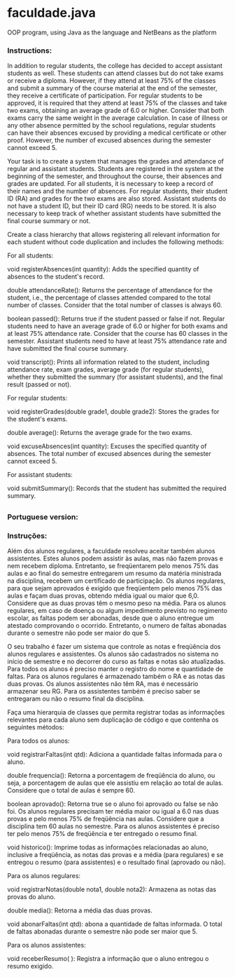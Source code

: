 # faculdade.java
OOP program, using Java as the language and NetBeans as the platform

### Instructions:

In addition to regular students, the college has decided to accept assistant students as well. These students can attend classes but do not take exams or receive a diploma. However, if they attend at least 75% of the classes and submit a summary of the course material at the end of the semester, they receive a certificate of participation. For regular students to be approved, it is required that they attend at least 75% of the classes and take two exams, obtaining an average grade of 6.0 or higher. Consider that both exams carry the same weight in the average calculation. In case of illness or any other absence permitted by the school regulations, regular students can have their absences excused by providing a medical certificate or other proof. However, the number of excused absences during the semester cannot exceed 5.

Your task is to create a system that manages the grades and attendance of regular and assistant students. Students are registered in the system at the beginning of the semester, and throughout the course, their absences and grades are updated. For all students, it is necessary to keep a record of their names and the number of absences. For regular students, their student ID (RA) and grades for the two exams are also stored. Assistant students do not have a student ID, but their ID card (RG) needs to be stored. It is also necessary to keep track of whether assistant students have submitted the final course summary or not.

Create a class hierarchy that allows registering all relevant information for each student without code duplication and includes the following methods:

For all students:

void registerAbsences(int quantity): Adds the specified quantity of absences to the student's record.

double attendanceRate(): Returns the percentage of attendance for the student, i.e., the percentage of classes attended compared to the total number of classes. Consider that the total number of classes is always 60.

boolean passed(): Returns true if the student passed or false if not. Regular students need to have an average grade of 6.0 or higher for both exams and at least 75% attendance rate. Consider that the course has 60 classes in the semester. Assistant students need to have at least 75% attendance rate and have submitted the final course summary.

void transcript(): Prints all information related to the student, including attendance rate, exam grades, average grade (for regular students), whether they submitted the summary (for assistant students), and the final result (passed or not).

For regular students:

void registerGrades(double grade1, double grade2): Stores the grades for the student's exams.

double average(): Returns the average grade for the two exams.

void excuseAbsences(int quantity): Excuses the specified quantity of absences. The total number of excused absences during the semester cannot exceed 5.

For assistant students:

void submitSummary(): Records that the student has submitted the required summary.

##

### Portuguese version:

### Instruções:
Além dos alunos regulares, a faculdade resolveu aceitar também alunos assistentes. Estes alunos podem assistir às aulas, mas não fazem provas e nem recebem diploma. Entretanto, se freqüentarem pelo menos 75% das aulas e ao final do semestre entregarem um resumo da matéria ministrada na disciplina, recebem um certificado de participação. Os alunos regulares, para que sejam aprovados é exigido que freqüentem pelo menos 75% das aulas e façam duas provas, obtendo média igual ou maior que 6,0. Considere que as duas provas têm o mesmo peso na média. Para os alunos regulares, em caso de doença ou algum impedimento previsto no regimento escolar, as faltas podem ser abonadas, desde que o aluno entregue um atestado comprovando o ocorrido. Entretanto, o numero de faltas abonadas durante o semestre não pode ser maior do que 5.

O seu trabalho é fazer um sistema que controle as notas e freqüência dos alunos regulares e assistentes. Os alunos são cadastrados no sistema no início de semestre e no decorrer do curso as faltas e notas são atualizadas. Para todos os alunos é preciso manter o registro do nome e quantidade de faltas. Para os alunos regulares é armazenado também o RA e as notas das duas provas. Os alunos assistentes não têm RA, mas é necessário armazenar seu RG. Para os assistentes também é preciso saber se entregaram ou não o resumo final da disciplina.

Faça uma hierarquia de classes que permita registrar todas as informações relevantes para cada aluno sem duplicação de código e que contenha os seguintes métodos:

Para todos os alunos:

void registrarFaltas(int qtd): Adiciona a quantidade faltas informada para o aluno.

double frequencia(): Retorna a porcentagem de freqüência do aluno, ou seja, a porcentagem de aulas que ele assistiu em relação ao total de aulas. Considere que o total de aulas é sempre 60.

boolean aprovado(): Retorna true se o aluno foi aprovado ou false se não foi. Os alunos regulares precisam ter média maior ou igual a 6.0 nas duas provas e pelo menos 75% de freqüência nas aulas. Considere que a disciplina tem 60 aulas no semestre. Para os alunos assistentes é preciso ter pelo menos 75% de freqüência e ter entregado o resumo final.

void historico(): Imprime todas as informações relacionadas ao aluno, inclusive a freqüência, as notas das provas e a média (para regulares) e se entregou o resumo (para assistentes) e o resultado final (aprovado ou não).

Para os alunos regulares:

void registrarNotas(double nota1, double nota2): Armazena as notas das provas do aluno.

double media(): Retorna a média das duas provas.

void abonarFaltas(int qtd): abona a quantidade de faltas informada. O total de faltas abonadas durante o semestre não pode ser maior que 5.

Para os alunos assistentes:

void receberResumo( ): Registra a informação que o aluno entregou o resumo exigido.
